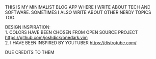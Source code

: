 THIS IS MY MINIMALIST BLOG APP WHERE I WRITE ABOUT TECH AND SOFTWARE. 
SOMETIMES I ALSO WRITE ABOUT OTHER NERDY TOPICS TOO.

DESIGN INSPIRATION:  
		1. COLORS HAVE BEEN CHOSEN FROM OPEN SOURCE PROJECT
			https://github.com/joshdick/onedark.vim  
		2. I HAVE BEEN INSPIRED BY YOUTUBER https://distrotube.com/  

DUE CREDITS TO THEM
